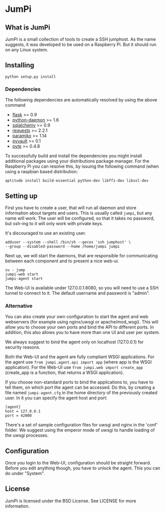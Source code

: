 # JumPi

## What is JumPi

JumPi is a small collection of tools to create a SSH jumphost. As the
name suggests, it was developed to be used on a Raspberry Pi. But it
should run on any Linux system.

## Installing

    python setup.py install

### Dependencies

The following dependencies are automatically resolved by using the 
above command

* [flask](http://flask.pocoo.org/) >= 0.9
* [python-daemon](https://pypi.python.org/pypi/python-daemon/) >= 1.6
* [sqlalchemy](http://www.sqlalchemy.org/) >= 0.9
* [requests](http://docs.python-requests.org/en/latest/) >= 2.2.1
* [paramiko](http://www.paramiko.org/) >= 1.14
* [pyvault](https://github.com/drtoful/pyvault) >= 0.1
* [pyte](http://pyte.readthedocs.org/en/latest/) >= 0.4.8

To successfully build and install the dependencies you might install
additional packages using your distributions package manager. For the
Raspberry Pi you can resolve this, by issuing the following command
(when using a raspbian based distribution:

    aptitude install build-essential python-dev libffi-dev libssl-dev

## Setting up

First you have to create a user, that will run all daemon and store information
about targets and users. This is usually called `jumpi`, but any name will work.
The user will be configured, so that it takes no password, but ssh-ing to it
will only work with private keys.

It's discouraged to use an existing user.

    adduser --system --shell /bin/sh --gecos 'ssh jumphost' \
    --group --disabled-password --home /home/jumpi jumpi

Next up, we will start the daemons, that are responsible for communicating
between each component and to present a nice web-ui.

    su - jump
    jumpi-web start
    jumpi-agent start

The Web-UI is available under 127.0.0.1:8080, so you will need to use
a SSH tunnel to connect to it. The default username and password is "admin".

### Alternative

You can also create your own configuration to start the agent and web webservers
(for example using nginx/uwsgi or apache/mod\_wsgi). This will allow you to choose
your own ports and bind the API to different ports. In addition, this also allows
you to have more than one UI and user per system.

We always suggest to bind the agent only on localhost (127.0.0.1) for security
reasons.

Both the Web-UI and the agent are fully compliant WSGI applications. For the agent
use `from jumpi.agent.api import app` (where app is the WSGI application). For
the Web-UI use `from jumpi.web import create_app` (create\_app is a function, that
returns a WSGI application).

If you choose non-standard ports to bind the applications to, you have to tell
them, on which port the agent can be accessed. Do this, by creating a file named
`jumpi-agent.cfg` in the home directory of the previously created user. In it
you can specify the agent host and port:

    [agent]
    host = 127.0.0.1
    port = 42000

There's a set of sample configuration files for uwsgi and nginx in the 'conf'
folder. We suggest using the emperor mode of uwsgi to handle loading of the
uwsgi processes.

## Configuration

Once you login to the Web-UI, configuration should be straight forward. Before
you edit anything though, you have to unlock the agent. This you can do under
"System".

## License

JumPi is licensed under the BSD License. See LICENSE for more information.

